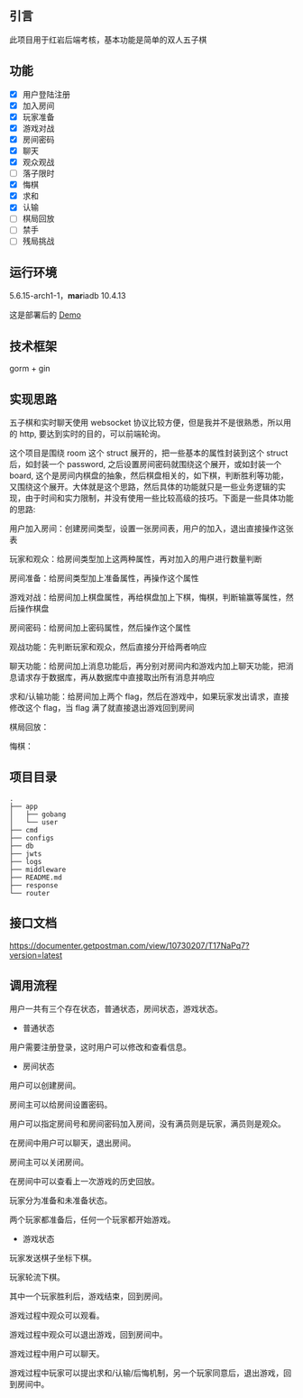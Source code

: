 ## 引言

此项目用于红岩后端考核，基本功能是简单的双人五子棋

## 功能

- [x] 用户登陆注册
- [x] 加入房间
- [x] 玩家准备
- [x] 游戏对战
- [x] 房间密码
- [x] 聊天
- [x] 观众观战
- [ ] 落子限时
- [x] 悔棋
- [x] 求和
- [x] 认输
- [ ] 棋局回放
- [ ] 禁手
- [ ] 残局挑战

## 运行环境

5.6.15-arch1-1，**mar**iadb 10.4.13

这是部署后的 [Demo](http://47.98.57.152:8080/)

## 技术框架

gorm + gin

## 实现思路

五子棋和实时聊天使用 websocket 协议比较方便，但是我并不是很熟悉，所以用的 http, 要达到实时的目的，可以前端轮询。

这个项目是围绕 room 这个 struct 展开的，把一些基本的属性封装到这个 struct 后，如封装一个 password, 之后设置房间密码就围绕这个展开，或如封装一个 board, 这个是房间内棋盘的抽象，然后棋盘相关的，如下棋，判断胜利等功能，又围绕这个展开。大体就是这个思路，然后具体的功能就只是一些业务逻辑的实现，由于时间和实力限制，并没有使用一些比较高级的技巧。下面是一些具体功能的思路:



用户加入房间：创建房间类型，设置一张房间表，用户的加入，退出直接操作这张表

玩家和观众：给房间类型加上这两种属性，再对加入的用户进行数量判断

房间准备：给房间类型加上准备属性，再操作这个属性

游戏对战：给房间加上棋盘属性，再给棋盘加上下棋，悔棋，判断输赢等属性，然后操作棋盘

房间密码：给房间加上密码属性，然后操作这个属性

观战功能：先判断玩家和观众，然后直接分开给两者响应

聊天功能：给房间加上消息功能后，再分别对房间内和游戏内加上聊天功能，把消息请求存于数据库，再从数据库中直接取出所有消息并响应

求和/认输功能：给房间加上两个 flag，然后在游戏中，如果玩家发出请求，直接修改这个 flag，当 flag 满了就直接退出游戏回到房间

棋局回放：

悔棋：

## 项目目录

```
.
├── app
│   ├── gobang
│   └── user
├── cmd
├── configs
├── db
├── jwts
├── logs
├── middleware
├── README.md
├── response
└── router
```

## 接口文档

<https://documenter.getpostman.com/view/10730207/T17NaPq7?version=latest>

## 调用流程

用户一共有三个存在状态，普通状态，房间状态，游戏状态。

* 普通状态

用户需要注册登录，这时用户可以修改和查看信息。

* 房间状态

用户可以创建房间。

房间主可以给房间设置密码。

用户可以指定房间号和房间密码加入房间，没有满员则是玩家，满员则是观众。

在房间中用户可以聊天，退出房间。

房间主可以关闭房间。

在房间中可以查看上一次游戏的历史回放。

玩家分为准备和未准备状态。

两个玩家都准备后，任何一个玩家都开始游戏。

* 游戏状态

玩家发送棋子坐标下棋。

玩家轮流下棋。

其中一个玩家胜利后，游戏结束，回到房间。

游戏过程中观众可以观看。

游戏过程中观众可以退出游戏，回到房间中。

游戏过程中用户可以聊天。

游戏过程中玩家可以提出求和/认输/后悔机制，另一个玩家同意后，退出游戏，回到房间中。
